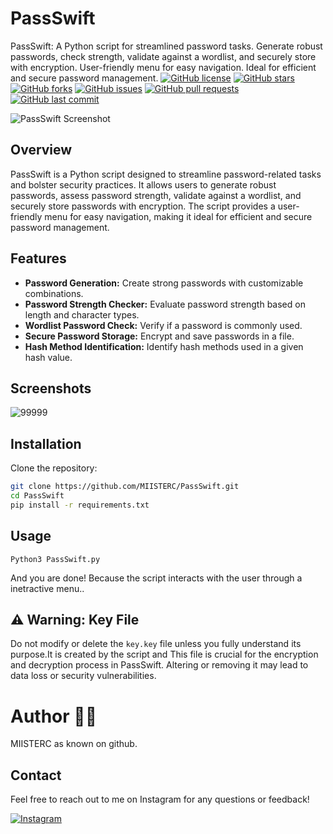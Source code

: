 

# PassSwift
 PassSwift: A Python script for streamlined password tasks. Generate robust passwords, check strength, validate against a wordlist, and securely store with encryption. User-friendly menu for easy navigation. Ideal for efficient and secure password management.
[![GitHub license](https://img.shields.io/github/license/MIISTERC/PassSwift)](https://github.com/MIISTERC/PassSwift/blob/main/LICENSE)
[![GitHub stars](https://img.shields.io/github/stars/MIISTERC/PassSwift)](https://github.com/MIISTERC/PassSwift/stargazers)
[![GitHub forks](https://img.shields.io/github/forks/MIISTERC/PassSwift)](https://github.com/MIISTERC/PassSwift/network)
[![GitHub issues](https://img.shields.io/github/issues/MIISTERC/PassSwift)](https://github.com/MIISTERC/PassSwift/issues)
[![GitHub pull requests](https://img.shields.io/github/issues-pr/MIISTERC/PassSwift)](https://github.com/MIISTERC/PassSwift/pulls)
[![GitHub last commit](https://img.shields.io/github/last-commit/MIISTERC/PassSwift)](https://github.com/MIISTERC/PassSwift/commits/main)

![PassSwift Screenshot](https://github.com/MIISTERC/PassSwift/assets/130668957/646ce908-56ae-48d0-8088-be9dd652d291)

## Overview

PassSwift is a Python script designed to streamline password-related tasks and bolster security practices. It allows users to generate robust passwords, assess password strength, validate against a wordlist, and securely store passwords with encryption. The script provides a user-friendly menu for easy navigation, making it ideal for efficient and secure password management.

## Features 

- **Password Generation:** Create strong passwords with customizable combinations.
- **Password Strength Checker:** Evaluate password strength based on length and character types.
- **Wordlist Password Check:** Verify if a password is commonly used.
- **Secure Password Storage:** Encrypt and save passwords in a file.
- **Hash Method Identification:** Identify hash methods used in a given hash value.

## Screenshots
![99999](https://github.com/MIISTERC/PassSwift/assets/130668957/469ef493-0f27-46b0-904e-96987361d303)


## Installation


Clone the repository:

```bash
git clone https://github.com/MIISTERC/PassSwift.git
cd PassSwift
pip install -r requirements.txt
```

## Usage
```
Python3 PassSwift.py
```
And you are done! Because the script interacts with the user through a inetractive menu..
## ⚠️ Warning: Key File

Do not modify or delete the `key.key` file unless you fully understand its purpose.It is created by the script and This file is crucial for the encryption and decryption process in PassSwift. Altering or removing it may lead to data loss or security vulnerabilities.

# Author 👨‍💻
MIISTERC as known on github.
## Contact

Feel free to reach out to me on Instagram for any questions or feedback!

[![Instagram](https://img.shields.io/badge/Instagram-%40sagnik.chandra_-orange)](https://www.instagram.com/sc17_kali/)

